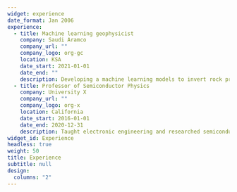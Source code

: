 ```yaml
---
widget: experience
date_format: Jan 2006
experience:
  - title: Machine learning geophysicist 
    company: Saudi Aramco
    company_url: ""
    company_logo: org-gc
    location: KSA
    date_start: 2021-01-01
    date_end: ""
    description: Developing a machine learning models to invert rock properties, specifically acoustic impedance, Vp/Vs and density from field seismic data.
  - title: Professor of Semiconductor Physics
    company: University X
    company_url: ""
    company_logo: org-x
    location: California
    date_start: 2016-01-01
    date_end: 2020-12-31
    description: Taught electronic engineering and researched semiconductor physics.
widget_id: Experience
headless: true
weight: 50
title: Experience
subtitle: null
design:
  columns: "2"
---
```


<!-- ---
widget: experience
date_format: Jan 2006
experience:
  - title: Machine learning geophysicist 
    company: Saudi Aramco
    company_url: ""
    company_logo: org-gc
    location: Saudi Arabia
    date_start: 2021-06-20
    date_end: ""
    description: Developing a machine learning models to invert rock properties, specifically acoustic impedance, Vp/Vs and density
from field seismic data.
  - title: Teaching Assistant
    company: KAUST
    company_url: ""
    company_logo: org-x
    location: Saudi Arabia
    date_start: 2020-08-30
    date_end: 2020-12-10
    description:  Assist in teaching a seismic imaging course. 
widget_id: Experience
headless: true
weight: 50
title: Experience
subtitle: null
design:
  columns: "2"
--- -->

